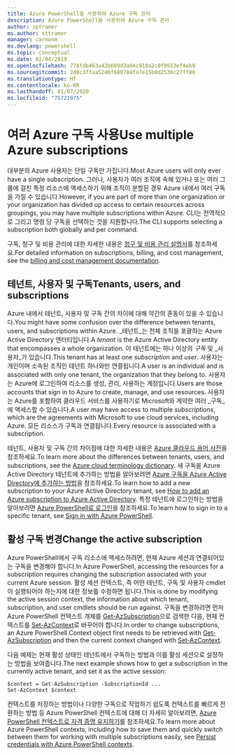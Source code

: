 ```yaml
---
title: Azure PowerShell을 사용하여 Azure 구독 관리
description: Azure PowerShell을 사용하여 Azure 구독 관리
author: sptramer
ms.author: sttramer
manager: carmonm
ms.devlang: powershell
ms.topic: conceptual
ms.date: 02/04/2019
ms.openlocfilehash: 778fdb463a42b609d3a94c910a2c0f9553ef4eb9
ms.sourcegitcommit: 2d0c3ffaa5246f680784fa7e15b0d2536c27ff80
ms.translationtype: HT
ms.contentlocale: ko-KR
ms.lasthandoff: 01/07/2020
ms.locfileid: "75721975"
---
```

# <a name="use-multiple-azure-subscriptions"></a><span data-ttu-id="bbe81-103">여러 Azure 구독 사용</span><span class="sxs-lookup"><span data-stu-id="bbe81-103">Use multiple Azure subscriptions</span></span>

<span data-ttu-id="bbe81-104">대부분의 Azure 사용자는 단일 구독만 가집니다.</span><span class="sxs-lookup"><span data-stu-id="bbe81-104">Most Azure users will only ever have a single subscription.</span></span> <span data-ttu-id="bbe81-105">그러나, 사용자가 여러 조직에 속해 있거나 또는 여러 그룹에 걸친 특정 리소스에 액세스하기 위해 조직이 분할된 경우 Azure 내에서 여러 구독을 가질 수 있습니다.</span><span class="sxs-lookup"><span data-stu-id="bbe81-105">However, if you are part of more than one organization or your organization has divided up access to certain resources across groupings, you may have multiple subscriptions within Azure.</span></span> <span data-ttu-id="bbe81-106">CLI는 전역적으로 그리고 명령 당 구독을 선택하는 것을 지원합니다.</span><span class="sxs-lookup"><span data-stu-id="bbe81-106">The CLI supports selecting a subscription both globally and per command.</span></span>

<span data-ttu-id="bbe81-107">구독, 청구 및 비용 관리에 대한 자세한 내용은 [청구 및 비용 관리 설명서](/azure/billing/)를 참조하세요.</span><span class="sxs-lookup"><span data-stu-id="bbe81-107">For detailed information on subscriptions, billing, and cost management, see the [billing and cost management documentation](/azure/billing/).</span></span>

## <a name="tenants-users-and-subscriptions"></a><span data-ttu-id="bbe81-108">테넌트, 사용자 및 구독</span><span class="sxs-lookup"><span data-stu-id="bbe81-108">Tenants, users, and subscriptions</span></span>

<span data-ttu-id="bbe81-109">Azure 내에서 테넌트, 사용자 및 구독 간의 차이에 대해 약간의 혼동이 있을 수 있습니다.</span><span class="sxs-lookup"><span data-stu-id="bbe81-109">You might have some confusion over the difference between tenants, users, and subscriptions within Azure.</span></span> <span data-ttu-id="bbe81-110">_테넌트_는 전체 조직을 포괄하는 Azure Active Directory 엔터티입니다.</span><span class="sxs-lookup"><span data-stu-id="bbe81-110">A _tenant_ is the Azure Active Directory entity that encompasses a whole organization.</span></span> <span data-ttu-id="bbe81-111">이 테넌트에는 하나 이상의 _구독_ 및 _사용자_가 있습니다.</span><span class="sxs-lookup"><span data-stu-id="bbe81-111">This tenant has at least one _subscription_ and _user_.</span></span> <span data-ttu-id="bbe81-112">사용자는 개인이며 소속된 조직인 테넌트 하나와만 연결됩니다.</span><span class="sxs-lookup"><span data-stu-id="bbe81-112">A user is an individual and is associated with only one tenant, the organization that they belong to.</span></span> <span data-ttu-id="bbe81-113">사용자는 Azure에 로그인하여 리소스를 생성, 관리, 사용하는 계정입니다.</span><span class="sxs-lookup"><span data-stu-id="bbe81-113">Users are those accounts that sign in to Azure to create, manage, and use resources.</span></span>
<span data-ttu-id="bbe81-114">사용자는 Azure를 포함하여 클라우드 서비스를 사용하기로 Microsoft와 계약한 여러 _구독_에 액세스할 수 있습니다.</span><span class="sxs-lookup"><span data-stu-id="bbe81-114">A user may have access to multiple _subscriptions_, which are the agreements with Microsoft to use cloud services, including Azure.</span></span> <span data-ttu-id="bbe81-115">모든 리소스가 구독과 연결됩니다.</span><span class="sxs-lookup"><span data-stu-id="bbe81-115">Every resource is associated with a subscription.</span></span>

<span data-ttu-id="bbe81-116">테넌트, 사용자 및 구독 간의 차이점에 대한 자세한 내용은 [Azure 클라우드 용어 사전](/azure/azure-glossary-cloud-terminology)을 참조하세요.</span><span class="sxs-lookup"><span data-stu-id="bbe81-116">To learn more about the differences between tenants, users, and subscriptions, see the [Azure cloud terminology dictionary](/azure/azure-glossary-cloud-terminology).</span></span>  <span data-ttu-id="bbe81-117">새 구독을 Azure Active Directory 테넌트에 추가하는 방법을 알아보려면 [Azure 구독을 Azure Active Directory에 추가하는 방법](/azure/active-directory/active-directory-how-subscriptions-associated-directory)을 참조하세요.</span><span class="sxs-lookup"><span data-stu-id="bbe81-117">To learn how to add a new subscription to your Azure Active Directory tenant, see [How to add an Azure subscription to Azure Active Directory](/azure/active-directory/active-directory-how-subscriptions-associated-directory).</span></span>
<span data-ttu-id="bbe81-118">특정 테넌트에 로그인하는 방법을 알아보려면 [Azure PowerShell로 로그인](/powershell/azure/authenticate-azureps)을 참조하세요.</span><span class="sxs-lookup"><span data-stu-id="bbe81-118">To learn how to sign in to a specific tenant, see [Sign in with Azure PowerShell](/powershell/azure/authenticate-azureps).</span></span>

## <a name="change-the-active-subscription"></a><span data-ttu-id="bbe81-119">활성 구독 변경</span><span class="sxs-lookup"><span data-stu-id="bbe81-119">Change the active subscription</span></span>

<span data-ttu-id="bbe81-120">Azure PowerShell에서 구독 리소스에 액세스하려면, 현재 Azure 세션과 연결되어있는 구독을 변경해야 합니다.</span><span class="sxs-lookup"><span data-stu-id="bbe81-120">In Azure PowerShell, accessing the resources for a subscription requires changing the subscription associated with your current Azure session.</span></span>
<span data-ttu-id="bbe81-121">활성 세션 컨텍스트, 즉 어떤 테넌트, 구독 및 사용자 cmdlet이 실행되어야 하는지에 대한 정보를 수정하면 됩니다.</span><span class="sxs-lookup"><span data-stu-id="bbe81-121">This is done by modifying the active session context, the information about which tenant, subscription, and user cmdlets should be run against.</span></span>
<span data-ttu-id="bbe81-122">구독을 변경하려면 먼저 Azure PowerShell 컨텍스트 개체를 [Get-AzSubscription](/powershell/module/az.accounts/get-azsubscription)으로 검색한 다음, 현재 컨텍스트를 [Set-AzContext](/powershell/module/az.accounts/set-azcontext)로 바꾸어야 합니다.</span><span class="sxs-lookup"><span data-stu-id="bbe81-122">In order to change subscriptions, an Azure PowerShell Context object first needs to be retrieved with [Get-AzSubscription](/powershell/module/az.accounts/get-azsubscription) and then the current context changed with [Set-AzContext](/powershell/module/az.accounts/set-azcontext).</span></span>

<span data-ttu-id="bbe81-123">다음 예제는 현재 활성 상태인 테넌트에서 구독하는 방법과 이를 활성 세션으로 설정하는 방법을 보여줍니다.</span><span class="sxs-lookup"><span data-stu-id="bbe81-123">The next example shows how to get a subscription in the currently active tenant, and set it as the active session:</span></span>

```powershell-interactive
$context = Get-AzSubscription -SubscriptionId ...
Set-AzContext $context
```

<span data-ttu-id="bbe81-124">컨텍스트를 저장하는 방법이나 다양한 구독으로 작업하기 쉽도록 컨텍스트를 빠르게 전환하는 방법 등 Azure PowerShell 컨텍스트에 대해 더 자세히 알아보려면, [Azure PowerShell 컨텍스트로 자격 증명 유지하기](context-persistence.md)를 참조하세요.</span><span class="sxs-lookup"><span data-stu-id="bbe81-124">To learn more about Azure PowerShell contexts, including how to save them and quickly switch between them for working with multiple subscriptions easily, see [Persist credentials with Azure PowerShell contexts](context-persistence.md).</span></span>
